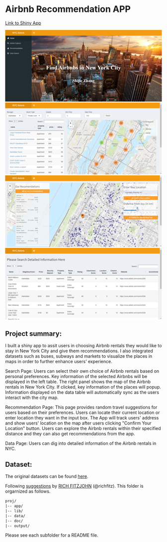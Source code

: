 # Airbnb Recommendation APP 

[Link to Shiny App](https://shijie.shinyapps.io/Airbnb/)

![panel1](fig/panel1.png)
![panel2](fig/panel2.png)
![panel3](fig/panel3.png)
![panel4](fig/panel4.png)


## **Project summary**: 

I built a shiny app to assit users in choosing Airbnb rentals they would like to stay in New York City and give them recommendations. I also integrated datasets such as buses, subways and markets to visualize the places in maps in order to further enhance users' experience.


Search Page: Users can select their own choice of Airbnb rentals based on personal preferences. Key information of the selected Airbnbs will be displayed in the left table. The right panel shows the map of the Airbnb rentals in New York City. If clicked, key information of the places will popup. Information displayed on the data table will automatically sync as the users interact with the city map. 

Recommendation Page: This page provides random travel suggestions for users based on their preferences. Users can locate their current location or enter location they want in the input box. The App will track users' address and show users'  location on the map after users clicking "Confirm Your Location" button. Users can explore the Airbnb rentals within their specified distance and they can also get recommendations from the app. 

Data Page: Users can dig into detailed information of the Airbnb rentals in NYC.


## **Dataset**: 

The original datasets can be found [here](http://insideairbnb.com/get-the-data.html). 


Following [suggestions](http://nicercode.github.io/blog/2013-04-05-projects/) by [RICH FITZJOHN](http://nicercode.github.io/about/#Team) (@richfitz). This folder is orgarnized as follows.

```
proj/
|-- app/
|-- lib/
|-- data/
|-- doc/
|-- output/
```

Please see each subfolder for a README file.

